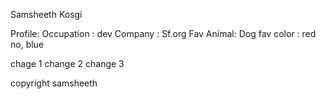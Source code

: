 Samsheeth Kosgi

Profile:
Occupation : dev
Company : Sf.org
Fav Animal: Dog
fav color : red
no, blue

chage 1
change 2
change 3

copyright samsheeth


